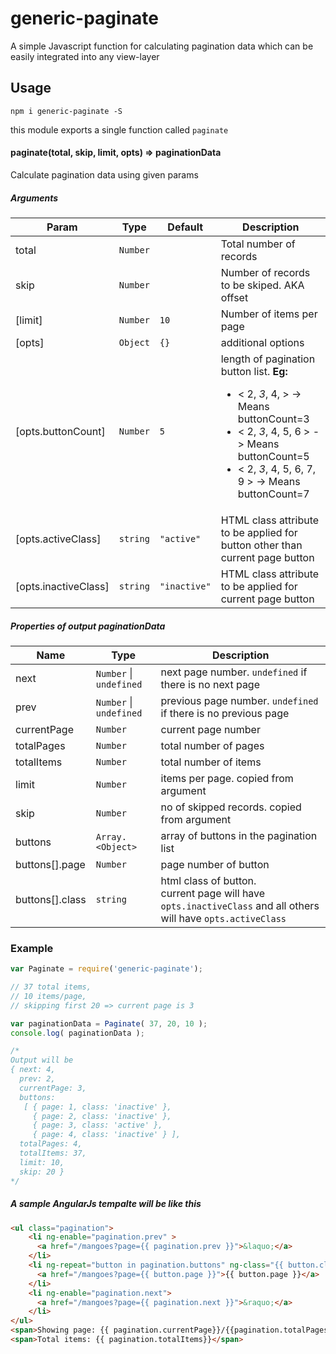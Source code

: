 # generic-paginate

A simple Javascript function for calculating pagination data which can be easily integrated into any view-layer

## Usage
```
npm i generic-paginate -S
```
this module exports a single function called `paginate`

#### paginate(total, skip, limit, opts) ⇒ paginationData
Calculate pagination data using given params

##### Arguments
| Param | Type | Default | Description |
| --- | --- | --- | --- |
| total | <code>Number</code> |  | Total number of records |
| skip | <code>Number</code> |  | Number of records to be skiped. AKA offset |
| [limit] | <code>Number</code> | <code>10</code> | Number of items per page |
| [opts] | <code>Object</code> | <code>{}</code> | additional options |
| [opts.buttonCount] | <code>Number</code> | <code>5</code> | length of pagination button list.  <b>Eg:</b>  <ul>    <li>      < 2, *3*, 4, >  -> Means buttonCount=3    </li>    <li>      < 2, *3*, 4, 5, 6 >  -> Means buttonCount=5    </li>    <li>      < 2, *3*, 4, 5, 6, 7, 9 >  -> Means buttonCount=7    </li>  </ul> |
| [opts.activeClass] | <code>string</code> | <code>&quot;active&quot;</code> | HTML class attribute to be applied for button other than current page button |
| [opts.inactiveClass] | <code>string</code> | <code>&quot;inactive&quot;</code> | HTML class attribute to be applied for current page button |


##### Properties of output paginationData
| Name | Type | Description |
| --- | --- | --- |
| next | <code>Number</code> &#124; <code>undefined</code> | next page number. `undefined` if there is no next page |
| prev | <code>Number</code> &#124; <code>undefined</code> | previous page number. `undefined` if there is no previous page |
| currentPage | <code>Number</code> | current page number |
| totalPages | <code>Number</code> | total number of pages |
| totalItems | <code>Number</code> | total number of items |
| limit | <code>Number</code> | items per page. copied from argument |
| skip | <code>Number</code> | no of skipped records. copied from argument |
| buttons | <code>Array.&lt;Object&gt;</code> | array of buttons in the pagination list |
| buttons[].page | <code>Number</code> | page number of button |
| buttons[].class | <code>string</code> | html class of button.<br> current page will have `opts.inactiveClass` and all others will have `opts.activeClass` |


### Example

```javascript
var Paginate = require('generic-paginate');

// 37 total items,
// 10 items/page,
// skipping first 20 => current page is 3

var paginationData = Paginate( 37, 20, 10 );
console.log( paginationData );

/*
Output will be
{ next: 4,
  prev: 2,
  currentPage: 3,
  buttons:
   [ { page: 1, class: 'inactive' },
     { page: 2, class: 'inactive' },
     { page: 3, class: 'active' },
     { page: 4, class: 'inactive' } ],
  totalPages: 4,
  totalItems: 37,
  limit: 10,
  skip: 20 }
*/
```

##### A sample AngularJs tempalte will be like this

```html
<ul class="pagination">
    <li ng-enable="pagination.prev" >
      <a href="/mangoes?page={{ pagination.prev }}">&laquo;</a>
    </li>
    <li ng-repeat="button in pagination.buttons" ng-class="{{ button.class }}">
      <a href="/mangoes?page={{ button.page }}">{{ button.page }}</a>
    </li>
    <li ng-enable="pagination.next">
      <a href="/mangoes?page={{ pagination.next }}">&raquo;</a>
    </li>
</ul>
<span>Showing page: {{ pagination.currentPage}}/{{pagination.totalPages}} </span>
<span>Total items: {{ pagination.totalItems}}</span>
```

